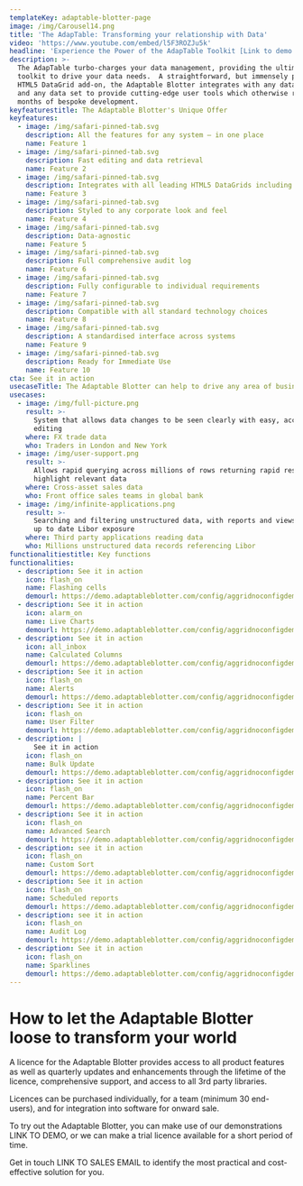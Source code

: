 ```yaml
---
templateKey: adaptable-blotter-page
image: /img/Carousel14.png
title: 'The AdapTable: Transforming your relationship with Data'
video: 'https://www.youtube.com/embed/l5F3ROZJu5k'
headline: 'Experience the Power of the AdapTable Toolkit [Link to demo site]'
description: >-
  The AdapTable turbo-charges your data management, providing the ultimate
  toolkit to drive your data needs.  A straightforward, but immensely powerful,
  HTML5 DataGrid add-on, the Adaptable Blotter integrates with any data system
  and any data set to provide cutting-edge user tools which otherwise require
  months of bespoke development.
keyfeaturestitle: The Adaptable Blotter's Unique Offer
keyfeatures:
  - image: /img/safari-pinned-tab.svg
    description: All the features for any system – in one place
    name: Feature 1
  - image: /img/safari-pinned-tab.svg
    description: Fast editing and data retrieval
    name: Feature 2
  - image: /img/safari-pinned-tab.svg
    description: Integrates with all leading HTML5 DataGrids including ag-Grid
    name: Feature 3
  - image: /img/safari-pinned-tab.svg
    description: Styled to any corporate look and feel
    name: Feature 4
  - image: /img/safari-pinned-tab.svg
    description: Data-agnostic
    name: Feature 5
  - image: /img/safari-pinned-tab.svg
    description: Full comprehensive audit log
    name: Feature 6
  - image: /img/safari-pinned-tab.svg
    description: Fully configurable to individual requirements
    name: Feature 7
  - image: /img/safari-pinned-tab.svg
    description: Compatible with all standard technology choices
    name: Feature 8
  - image: /img/safari-pinned-tab.svg
    description: A standardised interface across systems
    name: Feature 9
  - image: /img/safari-pinned-tab.svg
    description: Ready for Immediate Use
    name: Feature 10
cta: See it in action
usecaseTitle: The Adaptable Blotter can help to drive any area of business
usecases:
  - image: /img/full-picture.png
    result: >-
      System that allows data changes to be seen clearly with easy, accurate
      editing
    where: FX trade data
    who: Traders in London and New York
  - image: /img/user-support.png
    result: >-
      Allows rapid querying across millions of rows returning rapid results to
      highlight relevant data
    where: Cross-asset sales data
    who: Front office sales teams in global bank
  - image: /img/infinite-applications.png
    result: >-
      Searching and filtering unstructured data, with reports and views to show
      up to date Libor exposure
    where: Third party applications reading data
    who: Millions unstructured data records referencing Libor
functionalitiestitle: Key functions
functionalities:
  - description: See it in action
    icon: flash_on
    name: Flashing cells
    demourl: https://demo.adaptableblotter.com/config/aggridnoconfigdemo/
  - description: See it in action
    icon: alarm_on
    name: Live Charts
    demourl: https://demo.adaptableblotter.com/config/aggridnoconfigdemo/
  - description: See it in action
    icon: all_inbox
    name: Calculated Columns
    demourl: https://demo.adaptableblotter.com/config/aggridnoconfigdemo/
  - description: See it in action
    icon: flash_on
    name: Alerts
    demourl: https://demo.adaptableblotter.com/config/aggridnoconfigdemo/
  - description: See it in action
    icon: flash_on
    name: User Filter
    demourl: https://demo.adaptableblotter.com/config/aggridnoconfigdemo/
  - description: |
      See it in action
    icon: flash_on
    name: Bulk Update
    demourl: https://demo.adaptableblotter.com/config/aggridnoconfigdemo/
  - description: See it in action
    icon: flash_on
    name: Percent Bar
    demourl: https://demo.adaptableblotter.com/config/aggridnoconfigdemo/
  - description: See it in action
    icon: flash_on
    name: Advanced Search
    demourl: https://demo.adaptableblotter.com/config/aggridnoconfigdemo/
  - description: see it in action
    icon: flash_on
    name: Custom Sort
    demourl: https://demo.adaptableblotter.com/config/aggridnoconfigdemo/
  - description: See it in action
    icon: flash_on
    name: Scheduled reports
    demourl: https://demo.adaptableblotter.com/config/aggridnoconfigdemo/
  - description: see it in action
    icon: flash_on
    name: Audit Log
    demourl: https://demo.adaptableblotter.com/config/aggridnoconfigdemo/
  - description: See it in action
    icon: flash_on
    name: Sparklines
    demourl: https://demo.adaptableblotter.com/config/aggridnoconfigdemo/
---
```


# How to let the Adaptable Blotter loose to transform your world

A licence for the Adaptable Blotter provides access to all product features as well as quarterly updates and enhancements through the lifetime of the licence, comprehensive support, and access to all 3rd party libraries.

Licences can be purchased individually, for a team (minimum 30 end-users), and for integration into software for onward sale.

To try out the Adaptable Blotter, you can make use of our demonstrations LINK TO DEMO, or we can make a trial licence available for a short period of time.

Get in touch LINK TO SALES EMAIL to identify the most practical and cost-effective solution for you.

###
